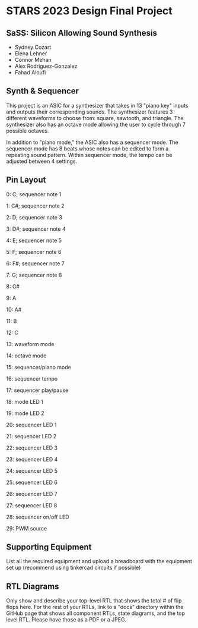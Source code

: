 # STARS 2023 Design Final Project


## SaSS: Silicon Allowing Sound Synthesis
* Sydney Cozart
* Elena Lehner
* Connor Mehan
* Alex Rodriguez-Gonzalez​
* Fahad Aloufi

## Synth & Sequencer
This project is an ASIC for a synthesizer that takes in 13 "piano key" inputs and outputs their corresponding sounds. The synthesizer features 3 different waveforms to choose from: square, sawtooth, and triangle. The synthesizer also has an octave mode allowing the user to cycle through 7 possible octaves.

In addition to "piano mode," the ASIC also has a sequencer mode. The sequencer mode has 8 beats whose notes can be edited to form a repeating sound pattern. Within sequencer mode, the tempo can be adjusted between 4 settings.

## Pin Layout
0: C; sequencer note 1

1: C#; sequencer note 2

2: D; sequencer note 3

3: D#; sequencer note 4

4: E; sequencer note 5

5: F; sequencer note 6

6: F#; sequencer note 7

7: G; sequencer note 8

8: G#

9: A

10: A#

11: B

12: C

13: waveform mode

14: octave mode

15: sequencer/piano mode

16: sequencer tempo

17: sequencer play/pause

18: mode LED 1

19: mode LED 2

20: sequencer LED 1

21: sequencer LED 2

22: sequencer LED 3

23: sequencer LED 4

24: sequencer LED 5

25: sequencer LED 6

26: sequencer LED 7

27: sequencer LED 8

28: sequencer on/off LED

29: PWM source

## Supporting Equipment
List all the required equipment and upload a breadboard with the equipment set up (recommend using tinkercad circuits if possible)

## RTL Diagrams
Only show and describe your top-level RTL that shows the total # of flip flops here. For the rest of your RTLs, link to a "docs" directory within the GitHub page
that shows all component RTLs, state diagrams, and the top level RTL. Please have those as a PDF or a JPEG. 

